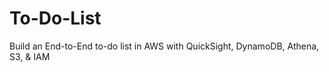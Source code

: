 # To-Do-List
Build an End-to-End to-do list in AWS with QuickSight, DynamoDB, Athena, S3, &amp; IAM 
